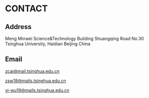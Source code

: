 # CONTACT

## Address
Meng Minwei Science&Technology Building Shuangqing Road No.30 Tsinghua University, Haidian Beijing China

## Email
<zcai@mail.tsinghua.edu.cn> 

<zsw18@mails.tsinghua.edu.cn> 

<yj-wu19@mails.tsinghua.edu.cn> 

